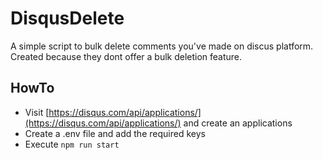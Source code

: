 # DisqusDelete
A simple script to bulk delete comments you've made on discus platform. Created because they dont offer a bulk deletion feature.


## HowTo

- Visit [https://disqus.com/api/applications/](https://disqus.com/api/applications/) and create an applications
- Create a .env file and add the required keys
- Execute `npm run start`

